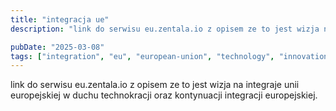 ```yaml
---
title: "integracja ue"
description: "link do serwisu eu.zentala.io z opisem ze to jest wizja na integraje unii europejskiej w duchu technokracji oraz kontynuacji integracji europejskiej."

pubDate: "2025-03-08"
tags: ["integration", "eu", "european-union", "technology", "innovation", "ideas"]
---
```


link do serwisu eu.zentala.io z opisem ze to jest wizja na integraje unii europejskiej w duchu technokracji oraz kontynuacji integracji europejskiej.
